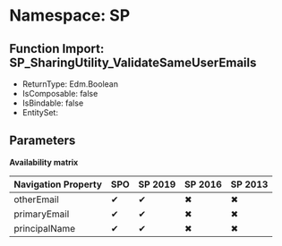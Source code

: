 # Namespace: SP

## Function Import: SP_SharingUtility_ValidateSameUserEmails

- ReturnType: Edm.Boolean
- IsComposable: false
- IsBindable: false
- EntitySet: 

## Parameters

**Availability matrix**

Navigation Property | SPO | SP 2019 | SP 2016 | SP 2013
----------|-----|---------|---------|--------
otherEmail | ✔ | ✔ | ✖ | ✖
primaryEmail | ✔ | ✔ | ✖ | ✖
principalName | ✔ | ✔ | ✖ | ✖
